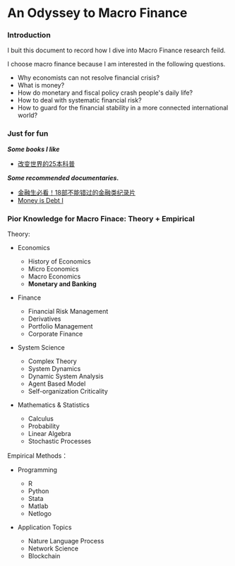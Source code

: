 # An Odyssey to Macro Finance

### Introduction

I buit this document to record how I dive into Macro Finance research feild.

I choose macro finance because I am interested in the following questions.

* Why economists can not resolve financial crisis? 
* What is money?
* How do monetary and fiscal policy crash people's daily life?
* How to deal with systematic financial risk?
* How to guard for the financial stability in a more connected international world?


### Just for fun

__*Some books I like*__

* [改变世界的25本科普](https://wenku.baidu.com/view/30a8fb7f3968011ca30091e2?fr=TopList_highScoreList-80310,90313,110167,80166,110277,80139,100194,80163,90232,90260-pcview_toplistrec_highscore-30a8fb7f3968011ca30091e2)

__*Some recommended documentaries.*__

* [金融生必看！18部不能错过的金融类纪录片](https://www.youtube.com/watch?v=zk60V7sBrho)
* [Money is Debt I](https://www.youtube.com/watch?v=zk60V7sBrho)


### Pior Knowledge for Macro Finace: Theory + Empirical

Theory:

* Economics 

  * History of Economics
  * Micro Economics
  * Macro Economics
  * **Monetary and Banking**

* Finance

  * Financial Risk Management
  * Derivatives
  * Portfolio Management
  * Corporate Finance

* System Science

  * Complex Theory
  * System Dynamics
  * Dynamic System Analysis
  * Agent Based Model
  * Self-organization Criticality

* Mathematics & Statistics

  * Calculus
  * Probability
  * Linear Algebra
  * Stochastic Processes

Empirical Methods：

* Programming

  * R
  * Python
  * Stata
  * Matlab
  * Netlogo

* Application Topics

  * Nature Language Process
  * Network Science
  * Blockchain
